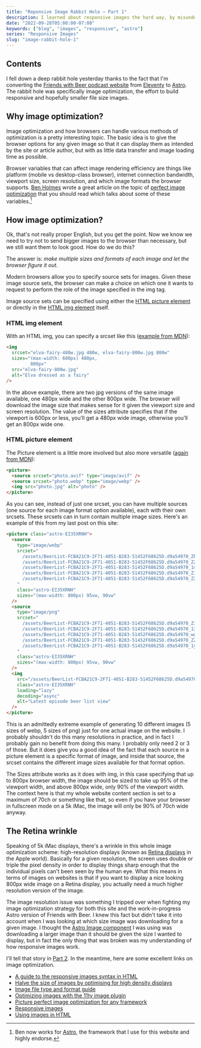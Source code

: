 ```yaml
---
title: "Reponsive Image Rabbit Hole – Part 1"
description: I learned about responsive images the hard way, by misunderstanding how they worked.
date: "2022-09-28T05:00:00-07:00"
keywords: ["blog", "images", "responsive", "astro"]
series: "Responsive Images"
slug: "image-rabbit-hole-1"
---
```


## Contents

I fell down a deep rabbit hole yesterday thanks to the fact that I'm converting the [Friends with Beer podcast website](https://friendswithbeer.com) from [Eleventy](https://friendswithbeer.com) to [Astro](https://astro.build). The rabbit hole was specifically image optimization, the effort to build responsive and hopefully smaller file size images.

## Why image optimization?

Image optimization and how browsers can handle various methods of optimization is a pretty interesting topic. The basic idea is to give the browser options for any given image so that it can display them as intended by the site or article author, but with as little data transfer and image loading time as possible.

Browser variables that can affect image rendering efficiency are things like platform (mobile vs desktop-class browser), internet connection bandwidth, viewport size, screen resolution, and which image formats the browser supports. [Ben Holmes](https://twitter.com/BHolmesDev) wrote a great article on the topic of [perfect image optimization](https://bholmes.dev/blog/picture-perfect-image-optimization/) that you should read which talks about some of these variables.[^1]

## How image optimization?

Ok, that's not really proper English, but you get the point. Now we know we need to try not to send bigger images to the browser than necessary, but we still want them to look good. How do we do this?

The answer is: _make multiple sizes and formats of each image and let the browser figure it out._

Modern browsers allow you to specify source sets for images. Given these image source sets, the browser can make a choice on which one it wants to request to perform the role of the image specified in the img tag.

Image source sets can be specified using either the [HTML picture element](https://developer.mozilla.org/en-US/docs/Web/HTML/Element/picture) or directly in the [HTML img element](https://developer.mozilla.org/en-US/docs/Learn/HTML/Multimedia_and_embedding/Responsive_images) itself.

### HTML img element

With an HTML img, you can specify a srcset like this ([example from MDN](https://developer.mozilla.org/en-US/docs/Learn/HTML/Multimedia_and_embedding/Responsive_images)):

```html
<img
  srcset="elva-fairy-480w.jpg 480w, elva-fairy-800w.jpg 800w"
  sizes="(max-width: 600px) 480px,
         800px"
  src="elva-fairy-800w.jpg"
  alt="Elva dressed as a fairy"
/>
```

In the above example, there are two jpg versions of the same image available, one 480px wide and the other 800px wide. The browser will download the image size that makes sense for it given the viewport size and screen resolution. The value of the sizes attribute specifies that if the viewport is 600px or less, you'll get a 480px wide image, otherwise you'll get an 800px wide one.

### HTML picture element

The Picture element is a little more involved but also more versatile ([again from MDN](https://developer.mozilla.org/en-US/docs/Web/HTML/Element/picture)):

```html
<picture>
  <source srcset="photo.avif" type="image/avif" />
  <source srcset="photo.webp" type="image/webp" />
  <img src="photo.jpg" alt="photo" />
</picture>
```

As you can see, instead of just one srcset, you can have multiple sources (one source for each image format option available), each with their own srcsets. These srcsets can in turn contain multiple image sizes. Here's an example of this from my last post on this site:

```html
<picture class="astro-EI35XRNH">
  <source
    type="image/webp"
    srcset="
      /assets/BeerList-FCBA21C9-2F71-4051-B283-51452F68625D.d9a54970_ZFUDaL.webp   300w,
      /assets/BeerList-FCBA21C9-2F71-4051-B283-51452F68625D.d9a54970_Z2uWKfV.webp  600w,
      /assets/BeerList-FCBA21C9-2F71-4051-B283-51452F68625D.d9a54970_1mD09L.webp   800w,
      /assets/BeerList-FCBA21C9-2F71-4051-B283-51452F68625D.d9a54970_Z1gGQwg.webp 1200w,
      /assets/BeerList-FCBA21C9-2F71-4051-B283-51452F68625D.d9a54970_Z22UqRY.webp 1800w
    "
    class="astro-EI35XRNH"
    sizes="(max-width: 800px) 95vw, 90vw"
  />
  <source
    type="image/png"
    srcset="
      /assets/BeerList-FCBA21C9-2F71-4051-B283-51452F68625D.d9a54970_Z1MMor.png   300w,
      /assets/BeerList-FCBA21C9-2F71-4051-B283-51452F68625D.d9a54970_13Es8j.png   600w,
      /assets/BeerList-FCBA21C9-2F71-4051-B283-51452F68625D.d9a54970_wgsuf.png    800w,
      /assets/BeerList-FCBA21C9-2F71-4051-B283-51452F68625D.d9a54970_Z2b2h6I.png 1200w,
      /assets/BeerList-FCBA21C9-2F71-4051-B283-51452F68625D.d9a54970_1yzNhO.png  1800w
    "
    class="astro-EI35XRNH"
    sizes="(max-width: 800px) 95vw, 90vw"
  />
  <img
    src="/assets/BeerList-FCBA21C9-2F71-4051-B283-51452F68625D.d9a54970_Z8LQlw.png"
    class="astro-EI35XRNH"
    loading="lazy"
    decoding="async"
    alt="Latest episode beer list view"
  />
</picture>
```

This is an admittedly extreme example of generating 10 different images (5 sizes of webp, 5 sizes of png) just for one actual image on the website. I probably shouldn't do this many resolutions in practice, and in fact I probably gain no benefit from doing this many. I probably only need 2 or 3 of those. But it does give you a good idea of the fact that each source in a picture element is a specific format of image, and inside that source, the srcset contains the different image sizes available for that format option.

The Sizes attribute works as it does with img, in this case specifying that up to 800px browser width, the image should be sized to take up 95% of the viewport width, and above 800px wide, only 90% of the viewport width. The context here is that my whole website content section is set to a maximum of 70ch or something like that, so even if you have your browser in fullscreen mode on a 5k iMac, the image will only be 90% of 70ch wide anyway.

## The Retina wrinkle

Speaking of 5k iMac displays, there's a wrinkle in this whole image optimization scheme: high-resolution displays (known as [Retina displays](https://en.wikipedia.org/wiki/Retina_display) in the Apple world). Basically for a given resolution, the screen uses double or triple the pixel density in order to display things sharp enough that the individual pixels can't been seen by the human eye. What this means in terms of images on websites is that if you want to display a nice looking 800px wide image on a Retina display, you actually need a much higher resolution version of the image.

The image resolution issue was something I tripped over when fighting my image optimization strategy for both this site and the work-in-progress Astro version of Friends with Beer. I knew this fact but didn't take it into account when I was looking at which size image was downloading for a given image. I thought the [Astro Image component](https://www.npmjs.com/package/@astrojs/image) I was using was downloading a larger image than it should be given the size I wanted to display, but in fact the only thing that was broken was my understanding of how responsive images work.

I'll tell that story in [Part 2](https://scottwillsey.com/image-rabbit-hole-2/). In the meantime, here are some excellent links on image optimization.

- [A guide to the responsive images syntax in HTML](https://css-tricks.com/a-guide-to-the-responsive-images-syntax-in-html/)
- [Halve the size of images by optimising for high density displays](https://jakearchibald.com/2021/serving-sharp-images-to-high-density-screens/)
- [Image file type and format guide](https://developer.mozilla.org/en-US/docs/Web/Media/Formats/Image_types)
- [Optimizing images with the 11ty image plugin](https://www.aleksandrhovhannisyan.com/blog/eleventy-image-plugin/)
- [Picture perfect image optimization for any framework](https://bholmes.dev/blog/picture-perfect-image-optimization/)
- [Responsive images](https://developer.mozilla.org/en-US/docs/Learn/HTML/Multimedia_and_embedding/Responsive_images)
- [Using images in HTML](https://developer.mozilla.org/en-US/docs/Web/Media/images)

[^1]: Ben now works for [Astro](https://astro.build), the framework that I use for this website and highly endorse.
